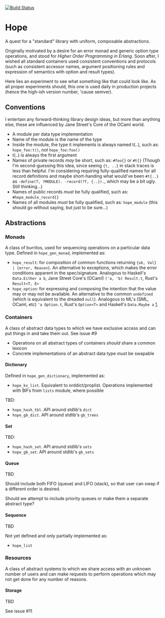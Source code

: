 [![Build Status](https://travis-ci.org/ibnfirnas/hope.svg?branch=master)](https://travis-ci.org/ibnfirnas/hope)

Hope
====

A quest for a "standard" library with uniform, composable abstractions.

Originally motivated by a desire for an error monad and generic option type
operations, and stood for _Higher Order Programming in Erlang_. Soon after, I
wished all standard containers used consistent conventions and protocols (such
as consistent accessor names, argument positioning rules and expression of
semantics with option and result types).

Here lies an experiment to see what something like that could look like. As all
proper experiments should, this one is used daily in production projects (hence
the high-ish version number, 'cause semver).


Conventions
-----------

I entertain any forward-thinking library design ideas, but more than anything
else, these are influenced by Jane Street's Core of the OCaml world.

- A module per data type implementation
- Name of the module is the name of the type
- Inside the module, the type it implements is always named t(..), such as:
  `hope_foo:t()`, _not_ `hope_foo:foo()`
- t(..) is always the first argument
- Names of private records _may_ be short, such as: `#foo{}` or `#t{}` (Though
  I'm second-guessing this idea, since seeing `{t, ..}` in stack traces is less
  than helpful. I'm considering requiring fully-qualified names for all record
  definitions and maybe short-handing what would've been `#t{..}` as
  `-define(T, ?MODULE). -record(?T, {..}).`, which may be a bit ugly. Still
  thinking...)
- Names of public records _must_ be fully qualified, such as: `#hope_module_record{}`
- Names of all modules _must_ be fully qualified, such as: `hope_module` (this
  should go without saying, but just to be sure...)


Abstractions
------------

### Monads

A class of burritos, used for sequencing operations on a particular data type.
Defined in `hope_gen_monad`, implemented as:

- `hope_result`: for composition of common functions returning
  `{ok, Val} | {error, Reason}`. An alternative to exceptions, which makes the
  error conditions apparent in the spec/signature. Analogous to Haskell's
  `Data.Either a b`, Jane Street Core's (OCaml) `('a, 'b) Result.t`, Rust's
  `Result<T, E>`
- `hope_option`: for expressing and composing the intention that the value may
  or may not be available. An alternative to the common `undefined` (which is
  equivalent to the dreaded `null`). Analogous to ML's (SML, OCaml, etc)
  `'a Option.t`, Rust's `Option<T>` and Haskell's `Data.Maybe a` [1].


### Containers

A class of abstract data types to which we have exclusive access and can put
things in and take them out. See issue #9

- Operations on all abstract types of containers _should_ share a common lexicon
- Concrete implementations of an abstract data type _must_ be swapable

#### Dictionary

Defined in `hope_gen_dictionary`, implemented as:

- `hope_kv_list`. Equivalent to orddict/proplist. Operations implemented with
  BIFs from `lists` module, where possible

TBD:
- `hope_hash_tbl`. API around stdlib's `dict`
- `hope_gb_dict`. API around stdlib's `gb_trees`

#### Set

TBD:
- `hope_hash_set`. API around stdlib's `sets`
- `hope_gb_set`. API around stdlib's `gb_sets`

#### Queue

TBD

Should include both FIFO (queue) and LIFO (stack), so that user can swap if a
different order is desired.

Should we attempt to include priority queues or make them a separate abstract
type?

#### Sequence

TBD

Not yet defined and only partially implemented as:

- `hope_list`


### Resources

A class of abstract systems to which we share access with an unknown number of
users and can make requests to perform operations which may not get done for
any number of reasons.

#### Storage

TBD

See issue #11


[1]: http://en.wikipedia.org/wiki/Option_type
